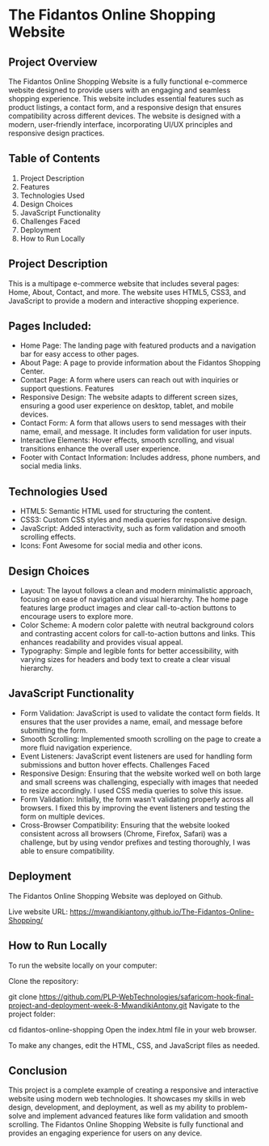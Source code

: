 # The Fidantos Online Shopping Website

## Project Overview
The Fidantos Online Shopping Website is a fully functional e-commerce website designed to provide users with an engaging and seamless shopping experience. This website includes essential features such as product listings, a contact form, and a responsive design that ensures compatibility across different devices. The website is designed with a modern, user-friendly interface, incorporating UI/UX principles and responsive design practices.

## Table of Contents
1. Project Description
2. Features
3. Technologies Used
4. Design Choices
5. JavaScript Functionality
6. Challenges Faced
7. Deployment
8. How to Run Locally

## Project Description
This is a multipage e-commerce website that includes several pages: Home, About, Contact, and more. The website uses HTML5, CSS3, and JavaScript to provide a modern and interactive shopping experience.

## Pages Included:
- Home Page: The landing page with featured products and a navigation bar for easy access to other pages.
- About Page: A page to provide information about the Fidantos Shopping Center.
- Contact Page: A form where users can reach out with inquiries or support questions.
Features
- Responsive Design: The website adapts to different screen sizes, ensuring a good user experience on desktop, tablet, and mobile devices.
- Contact Form: A form that allows users to send messages with their name, email, and message. It includes form validation for user inputs.
- Interactive Elements: Hover effects, smooth scrolling, and visual transitions enhance the overall user experience.
- Footer with Contact Information: Includes address, phone numbers, and social media links.

## Technologies Used
- HTML5: Semantic HTML used for structuring the content.
- CSS3: Custom CSS styles and media queries for responsive design.
- JavaScript: Added interactivity, such as form validation and smooth scrolling effects.
- Icons: Font Awesome for social media and other icons.

## Design Choices
- Layout: The layout follows a clean and modern minimalistic approach, focusing on ease of navigation and visual hierarchy. The home page features large product images and clear call-to-action buttons to encourage users to explore more.
- Color Scheme: A modern color palette with neutral background colors and contrasting accent colors for call-to-action buttons and links. This enhances readability and provides visual appeal.
- Typography: Simple and legible fonts for better accessibility, with varying sizes for headers and body text to create a clear visual hierarchy.

## JavaScript Functionality
- Form Validation: JavaScript is used to validate the contact form fields. It ensures that the user provides a name, email, and message before submitting the form.
- Smooth Scrolling: Implemented smooth scrolling on the page to create a more fluid navigation experience.
- Event Listeners: JavaScript event listeners are used for handling form submissions and button hover effects.
Challenges Faced
- Responsive Design: Ensuring that the website worked well on both large and small screens was challenging, especially with images that needed to resize accordingly. I used CSS media queries to solve this issue.
- Form Validation: Initially, the form wasn't validating properly across all browsers. I fixed this by improving the event listeners and testing the form on multiple devices.
- Cross-Browser Compatibility: Ensuring that the website looked consistent across all browsers (Chrome, Firefox, Safari) was a challenge, but by using vendor prefixes and testing thoroughly, I was able to ensure compatibility.

## Deployment
The Fidantos Online Shopping Website was deployed on Github. 

Live website URL: https://mwandikiantony.github.io/The-Fidantos-Online-Shopping/

## How to Run Locally
To run the website locally on your computer:

Clone the repository:

git clone https://github.com/PLP-WebTechnologies/safaricom-hook-final-project-and-deployment-week-8-MwandikiAntony.git
Navigate to the project folder:

cd fidantos-online-shopping
Open the index.html file in your web browser.

To make any changes, edit the HTML, CSS, and JavaScript files as needed.

## Conclusion
This project is a complete example of creating a responsive and interactive website using modern web technologies. It showcases my skills in web design, development, and deployment, as well as my ability to problem-solve and implement advanced features like form validation and smooth scrolling. The Fidantos Online Shopping Website is fully functional and provides an engaging experience for users on any device.
